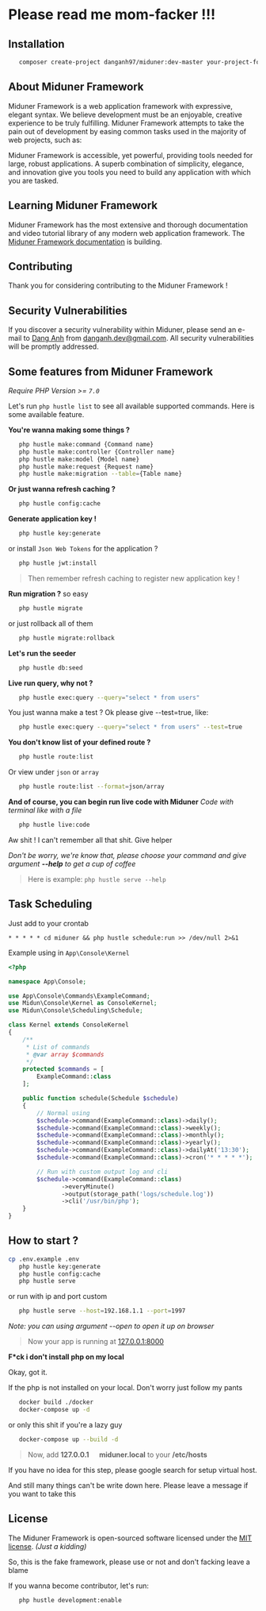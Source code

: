 # Please read me mom-facker !!!

## Installation

```bash
   composer create-project danganh97/miduner:dev-master your-project-folder
```

## About Miduner Framework

Miduner Framework is a web application framework with expressive, elegant syntax. We believe development must be an enjoyable, creative experience to be truly fulfilling. Miduner Framework attempts to take the pain out of development by easing common tasks used in the majority of web projects, such as:

Miduner Framework is accessible, yet powerful, providing tools needed for large, robust applications. A superb combination of simplicity, elegance, and innovation give you tools you need to build any application with which you are tasked.

## Learning Miduner Framework

Miduner Framework has the most extensive and thorough documentation and video tutorial library of any modern web application framework. The [Miduner Framework documentation](https://miduner.com/docs) is building.

## Contributing

Thank you for considering contributing to the Miduner Framework !

## Security Vulnerabilities

If you discover a security vulnerability within Miduner, please send an e-mail to [Dang Anh](https://facebook.com/underspected) from danganh.dev@gmail.com. All security vulnerabilities will be promptly addressed.

## Some features from Miduner Framework

*Require PHP Version >= `7.0`*

Let's run `php hustle list` to see all available supported commands. Here is some available feature.

**You're wanna making some things ?**

```bash
   php hustle make:command {Command name}
   php hustle make:controller {Controller name}
   php hustle make:model {Model name}
   php hustle make:request {Request name}
   php hustle make:migration --table={Table name}
```

**Or just wanna refresh caching ?**

```bash
   php hustle config:cache
```

**Generate application key !**

```bash
   php hustle key:generate
```

or install `Json Web Tokens` for the application ?

```bash
   php hustle jwt:install
```

>Then remember refresh caching to register new application key !

**Run migration ?** 
so easy

```bash
   php hustle migrate
```
or just rollback all of them

```bash
   php hustle migrate:rollback
```

**Let's run the seeder**

```bash
   php hustle db:seed
```

**Live run query, why not ?**

```bash
   php hustle exec:query --query="select * from users"
```
You just wanna make a test ? Ok please give --test=true, like:

```bash
   php hustle exec:query --query="select * from users" --test=true
```

**You don't know list of your defined route ?**
```bash
   php hustle route:list
```
Or view under ```json``` or ```array```
```bash
   php hustle route:list --format=json/array
```

**And of course, you can begin run live code with Miduner**
*Code with terminal like with a file*

```bash
   php hustle live:code
```

Aw shit ! I can't remember all that shit. Give helper

*Don't be worry, we're know that, please choose your command and give argument **--help** to get a cup of coffee*

>Here is example: ```php hustle serve --help```

## Task Scheduling

Just add to your crontab

`* * * * * cd miduner && php hustle schedule:run >> /dev/null 2>&1`

Example using in `App\Console\Kernel`

```php
<?php

namespace App\Console;

use App\Console\Commands\ExampleCommand;
use Midun\Console\Kernel as ConsoleKernel;
use Midun\Console\Scheduling\Schedule;

class Kernel extends ConsoleKernel
{
    /**
     * List of commands
     * @var array $commands
     */
    protected $commands = [
        ExampleCommand::class
    ];

    public function schedule(Schedule $schedule)
    {
        // Normal using
        $schedule->command(ExampleCommand::class)->daily();
        $schedule->command(ExampleCommand::class)->weekly();
        $schedule->command(ExampleCommand::class)->monthly();
        $schedule->command(ExampleCommand::class)->yearly();
        $schedule->command(ExampleCommand::class)->dailyAt('13:30');
        $schedule->command(ExampleCommand::class)->cron('* * * * *');

        // Run with custom output log and cli
        $schedule->command(ExampleCommand::class)
               ->everyMinute()
               ->output(storage_path('logs/schedule.log'))
               ->cli('/usr/bin/php'); 
    }
}
```

## How to start ?

```bash
cp .env.example .env
   php hustle key:generate
   php hustle config:cache
   php hustle serve
```
or run with ip and port custom

```bash
   php hustle serve --host=192.168.1.1 --port=1997
```
*Note: you can using argument --open to open it up on browser*

>Now your app is running at [127.0.0.1:8000](127.0.0.1:8000)

**F*ck i don't install php on my local**

Okay, got it.

If the php is not installed on your local. Don't worry just follow my pants

```bash
   docker build ./docker
   docker-compose up -d
```
   or only this shit if you're a lazy guy
```bash
   docker-compose up --build -d
```

>Now, add **127.0.0.1 &emsp; miduner.local** to your **/etc/hosts**

If you have no idea for this step, please google search for setup virtual host.

And still many things can't be write down here. Please leave a message if you want to take this


## License

The Miduner Framework is open-sourced software licensed under the [MIT license](http://opensource.org/licenses/MIT).
*(Just a kidding)*

So, this is the fake framework, please use or not and don't facking leave a blame

If you wanna become contributor, let's run:

```bash
   php hustle development:enable
```
